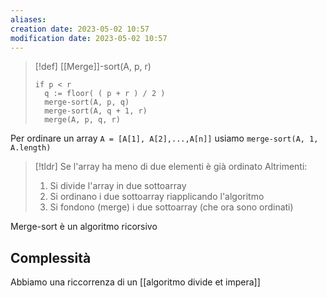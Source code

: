 ```yaml
---
aliases: 
creation date: 2023-05-02 10:57
modification date: 2023-05-02 10:57
---
```



>[!def] [[Merge]]-sort(A, p, r)
>```clike
>if p < r
>	q := floor( ( p + r ) / 2 )
>	merge-sort(A, p, q)
>	merge-sort(A, q + 1, r)
>	merge(A, p, q, r)
>```



Per ordinare un array `A = [A[1], A[2],...,A[n]]` usiamo `merge-sort(A, 1, A.length)`

>[!tldr]
>Se l'array ha meno di due elementi
>	è già ordinato
>Altrimenti:
>	1. Si divide l'array in due sottoarray
>	2. Si ordinano i due sottoarray riapplicando l'algoritmo
>	3. Si fondono (merge) i due sottoarray (che ora sono ordinati)

Merge-sort è un algoritmo ricorsivo

## Complessità
Abbiamo una riccorrenza di un [[algoritmo divide et impera]]
